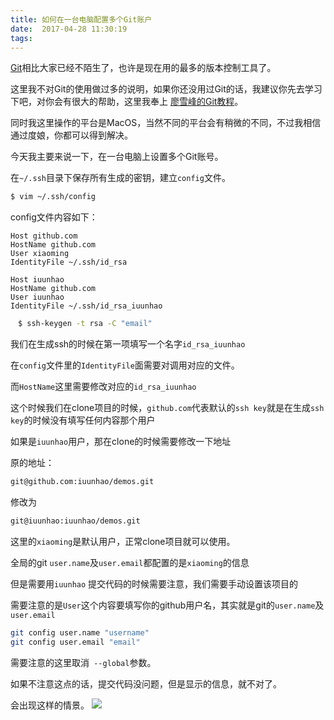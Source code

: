 ```yaml
---
title: 如何在一台电脑配置多个Git账户
date:  2017-04-28 11:30:19
tags:
---
```


[Git](https://git-scm.com/)相比大家已经不陌生了，也许是现在用的最多的版本控制工具了。

这里我不对Git的使用做过多的说明，如果你还没用过Git的话，我建议你先去学习下吧，对你会有很大的帮助，这里我奉上 [廖雪峰的Git教程](http://www.liaoxuefeng.com/wiki/0013739516305929606dd18361248578c67b8067c8c017b000)。

同时我这里操作的平台是MacOS，当然不同的平台会有稍微的不同，不过我相信通过度娘，你都可以得到解决。

今天我主要来说一下，在一台电脑上设置多个Git账号。


<!--more-->

在`~/.ssh`目录下保存所有生成的密钥，建立`config`文件。

```bash
$ vim ~/.ssh/config
```

config文件内容如下：

```
Host github.com
HostName github.com
User xiaoming
IdentityFile ~/.ssh/id_rsa

Host iuunhao
HostName github.com
User iuunhao
IdentityFile ~/.ssh/id_rsa_iuunhao
```

```bash
　$ ssh-keygen -t rsa -C "email"
 ```
  我们在生成ssh的时候在第一项填写一个名字`id_rsa_iuunhao`
  
  在`config`文件里的`IdentityFile`面需要对调用对应的文件。
  
  而`HostName`这里需要修改对应的`id_rsa_iuunhao`
  
  这个时候我们在clone项目的时候，`github.com`代表默认的`ssh key`就是在生成`ssh key`的时候没有填写任何内容那个用户
  
  如果是`iuunhao`用户，那在clone的时候需要修改一下地址
  
 原的地址：
 ```bash
 git@github.com:iuunhao/demos.git
```

修改为
```bash
git@iuunhao:iuunhao/demos.git
```

这里的`xiaoming`是默认用户，正常clone项目就可以使用。

全局的git `user.name`及`user.email`都配置的是`xiaoming`的信息

但是需要用`iuunhao` 提交代码的时候需要注意，我们需要手动设置该项目的

需要注意的是`User`这个内容要填写你的github用户名，其实就是git的`user.name`及`user.email`

```bash
git config user.name "username"
git config user.email "email"
```
需要注意的这里取消` --global`参数。

如果不注意这点的话，提交代码没问题，但是显示的信息，就不对了。

会出现这样的情景。
![](http://ww3.sinaimg.cn/large/006tNbRwly1ff2bd6m6paj30ql05ejrz.jpg)

